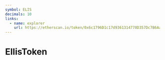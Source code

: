 ```yaml
---
symbol: ELIS
decimals: 10
links:
  - name: explorer
    url: https://etherscan.io/token/0x6c1796D1c17d9361314770D357Dc7B6Aa03b3a5D
---
```


# EllisToken
